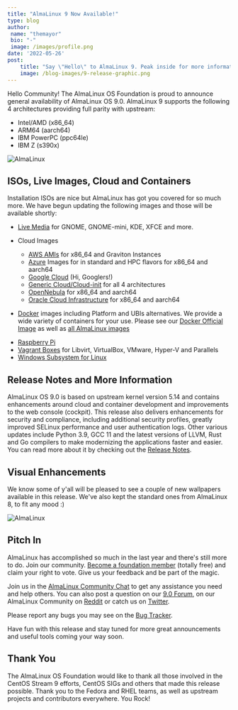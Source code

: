 ```yaml
---
title: "AlmaLinux 9 Now Available!"
type: blog
author: 
 name: "themayor"
 bio: "-"
 image: /images/profile.png
date: '2022-05-26'
post:
    title: "Say \"Hello\" to AlmaLinux 9. Peak inside for more information."
    image: /blog-images/9-release-graphic.png
---
```


Hello Community! The AlmaLinux OS Foundation is proud to announce general availability of AlmaLinux OS 9.0. AlmaLinux 9 supports the following 4 architectures providing full parity with upstream:

- Intel/AMD (x86_64)
- ARM64 (aarch64)
- IBM PowerPC (ppc64le)
- IBM Z (s390x)

![AlmaLinux](/blog-images/upload_60f35378e42129a12d8868d65f5c8880.png)

## ISOs, Live Images, Cloud and Containers

Installation ISOs are nice but AlmaLinux has got you covered for so much more. We have begun updating the following images and those will be available shortly:

- [Live Media](https://wiki.almalinux.org/LiveMedia.html) for GNOME, GNOME-mini, KDE, XFCE and more.

- Cloud Images
    - [AWS AMIs](https://wiki.almalinux.org/cloud/AWS.html) for x86_64 and Graviton Instances
    - [Azure](https://wiki.almalinux.org/cloud/Azure.html) Images for in standard and HPC flavors for x86_64 and aarch64
    - [Google Cloud](https://wiki.almalinux.org/cloud/Google.html) (Hi, Googlers!)
    - [Generic Cloud/Cloud-init](https://wiki.almalinux.org/cloud/Generic-cloud-on-local.html) for all 4 architectures
    - [OpenNebula](https://wiki.almalinux.org/cloud/OpenNebula.html) for x86_64 and aarch64
    - [Oracle Cloud Infrastructure](https://wiki.almalinux.org/cloud/OCI.html) for x86_64 and aarch64
- [Docker](https://wiki.almalinux.org/containers/docker-images.html#about-almalinux-docker-images) images including Platform and UBIs alternatives. We provide a wide variety of containers for your use. Please see our [Docker Official Image](https://hub.docker.com/_/almalinux) as well as [all AlmaLinux images](https://hub.docker.com/u/almalinux)
* [Raspberry Pi](https://wiki.almalinux.org/documentation/raspberry-pi.html)
* [Vagrant Boxes](https://app.vagrantup.com/almalinux/boxes/9) for Libvirt, VirtualBox, VMware, Hyper-V and Parallels
* [Windows Subsystem for Linux](https://wiki.almalinux.org/documentation/wsl.html)

## Release Notes and More Information

AlmaLinux OS 9.0 is based on upstream kernel version 5.14 and contains enhancements around cloud and container development and improvements to the web console (cockpit). This release also delivers enhancements for security and compliance, including additional security profiles, greatly improved SELinux performance and user authentication logs. Other various updates include Python 3.9, GCC 11 and the latest versions of LLVM, Rust and Go compilers to make modernizing the applications faster and easier. You can read more about it by checking out the [Release Notes](https://wiki.almalinux.org/release-notes/9.0.html).

## Visual Enhancements

We know some of y'all will be pleased to see a couple of new wallpapers available in this release. We've also kept the standard ones from AlmaLinux 8, to fit any mood :)

![AlmaLinux](/blog-images/7agwyew.png)

## Pitch In

AlmaLinux has accomplished so much in the last year and there's still more to do. Join our community. [Become a foundation member](/foundation/members/) (totally free) and claim your right to vote. Give us your feedback and be part of the magic.

Join us in the [AlmaLinux Community Chat](https://chat.almalinux.org/) to get any assistance you need and help others. You can also post a question on our [9.0 Forum](https://almalinux.discourse.group/c/devel/36-category/36), on our AlmaLinux Community on [Reddit](https://reddit.com/r/almalinux) or catch us on [Twitter](https://twitter.com/almalinux).

Please report any bugs you may see on the [Bug Tracker](https://bugs.almalinux.org/).

Have fun with this release and stay tuned for more great announcements and useful tools coming your way soon.

## Thank You

The AlmaLinux OS Foundation would like to thank all those involved in the CentOS Stream 9 efforts, CentOS SIGs and others that made this release possible. Thank you to the Fedora and RHEL teams, as well as upstream projects and contributors everywhere. You Rock!